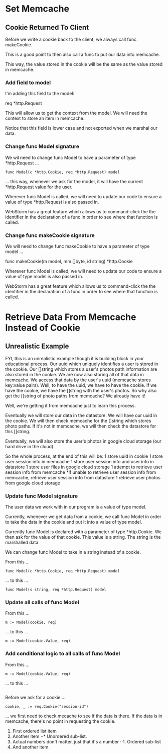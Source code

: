 # Set Memcache

## Cookie Returned To Client

Before we write a cookie back to the client, we always call func makeCookie.

This is a good point to then also call a func to put our data into memcache.

This way, the value stored in the cookie will be the same as the value stored in memcache.

### Add field to model

I'm adding this field to the model:

req	*http.Request

This will allow us to get the context from the model.  We will need the context to store an item in memcache.

Notice that this field is lower case and not exported when we marshal our data.

### Change func Model signature

We wil need to change func Model to have a parameter of type *http.Request ...

```
func Model(c *http.Cookie, req *http.Request) model 
```

... this way, whenever we ask for the model, it will have the current *http.Request value for the user.

Wherever func Model is called, we will need to update our code to ensure a value of type *http.Request is also passed in. 

WebStorm has a great feature which allows us to command-click the the identifier in the declaration of a func in order to see where that function is called.

### Change func makeCookie signature

We will need to change func makeCookie to have a parameter of type model ... 

func makeCookie(m model, mm []byte, id string) *http.Cookie 

Wherever func Model is called, we will need to update our code to ensure a value of type model is also passed in. 

WebStorm has a great feature which allows us to command-click the the identifier in the declaration of a func in order to see where that function is called.

# Retrieve Data From Memcache Instead of Cookie

## Unrealistic Example

FYI, this is an unrealistic example though it is building block in your educational process. Our uuid which uniquely identifies a user is stored in the cookie. Our []string which stores a user's photos path information are also stored in the cookie. We are now also storing all of that data in memcache. We access that data by the user's uuid (memcache stores key:value pairs). Well, to have the uuid, we have to have the cookie. If we have the cookie, we have the []string with the user's photos. So why also get the []string of photo paths from memcache? We already have it! 

Well, we're getting it from memcache just to learn this process. 

Eventually we will store our data in the datastore. We will have our uuid in the cookie. We will then check memcache for the []string which stores photo paths. If it's not in memcache, we will then check the datastore for this []string.

Eventually, we will also store the user's photos in google cloud storage (our hard drive in the cloud). 

So the whole process, at the end of this will be:
1 store uuid in cookie
1 store user session info in memcache
1 store user session info and user info in datastore
1 store user files in google cloud storage
1 attempt to retrieve user session info from memcache
  *if unable to retrieve user session info from memcache, retrieve user session info from datastore
1 retrieve user photos from google cloud storage

### Update func Model signature

The user data we work with in our program is a value of type model.

Currently, whenever we get data from a cookie, we call func Model in order to take the data in the cookie and put it into a value of type model.

Currently func Model is declared with a parameter of type *http.Cookie. We then ask for the value of that cookie. This value is a string. The string is the marshalled data.
 
 We can change func Model to take in a string instead of a cookie.
 
 From this ...
 
 ```func Model(c *http.Cookie, req *http.Request) model```
 
 ... to this ...
 
 ```func Model(s string, req *http.Request) model```

### Update all calls of func Model

From this ...

``` m := Model(cookie, req) ```

... to this ...


``` m := Model(cookie.Value, req) ```

### Add conditional logic to all calls of func Model

From this ...

``` m := Model(cookie.Value, req) ```

... to this ...


``` 

```







Before we ask for a cookie ...


```cookie, _ := req.Cookie("session-id")```

... we first need to check mecache to see if the data is there. If the data is in memcache, there's no point in requesting the cookie.


1. First ordered list item
2. Another item
⋅⋅* Unordered sub-list. 
1. Actual numbers don't matter, just that it's a number
⋅⋅1. Ordered sub-list
4. And another item.